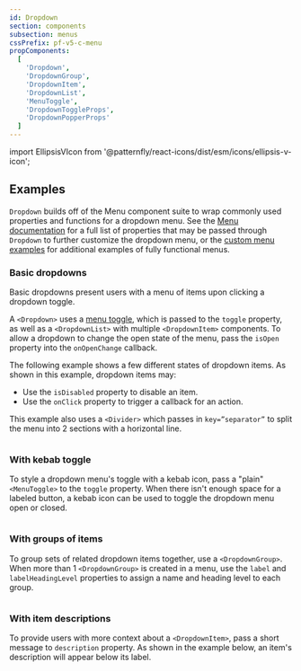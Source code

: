 ```yaml
---
id: Dropdown
section: components
subsection: menus
cssPrefix: pf-v5-c-menu
propComponents:
  [
    'Dropdown',
    'DropdownGroup',
    'DropdownItem',
    'DropdownList',
    'MenuToggle',
    'DropdownToggleProps',
    'DropdownPopperProps'
  ]
---
```


import EllipsisVIcon from '@patternfly/react-icons/dist/esm/icons/ellipsis-v-icon';

## Examples

`Dropdown` builds off of the Menu component suite to wrap commonly used properties and functions for a dropdown menu. See the [Menu documentation](/components/menus/menu) for a full list of properties that may be passed through `Dropdown` to further customize the dropdown menu, or the [custom menu examples](/components/menus/custom-menus) for additional examples of fully functional menus.

### Basic dropdowns

Basic dropdowns present users with a menu of items upon clicking a dropdown toggle.

A `<Dropdown>` uses a [menu toggle](/components/menu-toggle), which is passed to the `toggle` property, as well as a `<DropdownList>` with multiple `<DropdownItem>` components. To allow a dropdown to change the open state of the menu, pass the `isOpen` property into the `onOpenChange` callback.

The following example shows a few different states of dropdown items. As shown in this example, dropdown items may:

- Use the `isDisabled` property to disable an item.
- Use the `onClick` property to trigger a callback for an action.

This example also uses a `<Divider>` which passes in `key=”separator”` to split the menu into 2 sections with a horizontal line.

```ts file="./DropdownBasic.tsx"

```

### With kebab toggle

To style a dropdown menu's toggle with a kebab icon, pass a "plain" `<MenuToggle>` to the `toggle` property. When there isn't enough space for a labeled button, a kebab icon can be used to toggle the dropdown menu open or closed.

```ts file="./DropdownWithKebabToggle.tsx"

```

### With groups of items

To group sets of related dropdown items together, use a `<DropdownGroup>`. When more than 1 `<DropdownGroup>` is created in a menu, use the `label` and `labelHeadingLevel` properties to assign a name and heading level to each group.

```ts file="./DropdownWithGroups.tsx"

```

### With item descriptions

To provide users with more context about a `<DropdownItem>`, pass a short message to `description` property. As shown in the example below, an item's description will appear below its label.

```ts file="./DropdownWithDescriptions.tsx"

```
